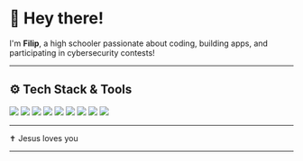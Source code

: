 # 👋 Hey there!

I'm **Filip**, a high schooler passionate about coding, building apps, and participating in cybersecurity contests!

---

## ⚙️ Tech Stack & Tools

<div align="left">
  <img src="https://img.shields.io/badge/Python-3776AB?style=for-the-badge&logo=python&logoColor=white" />
  <img src="https://img.shields.io/badge/Dart-0175C2?style=for-the-badge&logo=dart&logoColor=white" />
  <img src="https://img.shields.io/badge/Flutter-02569B?style=for-the-badge&logo=flutter&logoColor=white" />
  <img src="https://img.shields.io/badge/Linux-FCC624?style=for-the-badge&logo=linux&logoColor=black" />
  <img src="https://img.shields.io/badge/HTML5-E34F26?style=for-the-badge&logo=html5&logoColor=white" />
  <img src="https://img.shields.io/badge/CSS3-1572B6?style=for-the-badge&logo=css3&logoColor=white" />
  <img src="https://img.shields.io/badge/JavaScript-F7DF1E?style=for-the-badge&logo=javascript&logoColor=black" />
  <img src="https://img.shields.io/badge/WSL-4D4D4D?style=for-the-badge&logo=windows&logoColor=white" />
  <img src="https://img.shields.io/badge/CTF-FF4081?style=for-the-badge&logo=hackthebox&logoColor=white" />
</div>

---

✝️ Jesus loves you

---

